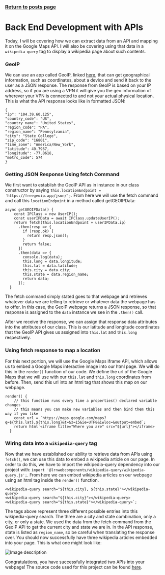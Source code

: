 ### [Return to posts page](posts)


# Back End Development with APIs

Today, I will be covering how we can extract data from an API and mapping it on the Google Maps API. I will also be covering using that data in a `wikipedia-query` tag to display a wikipedia page about such contents. 

### GeoIP
We can use an app called GeoIP, linked [here](https://freegeoip.app/json/), that can get geographical information, such as coordinates, about a device and send it back to the user as a JSON response. The response from GeoIP is based on your IP address, so if you are using a VPN it will give you the geo information of wherever your VPN is connected to and not your actual physical location. This is what the API response looks like in formatted JSON:
```
{
"ip": "104.39.60.125",
"country_code": "US",
"country_name": "United States",
"region_code": "PA",
"region_name": "Pennsylvania",
"city": "State College",
"zip_code": "16801",
"time_zone": "America/New_York",
"latitude": 40.7957,
"longitude": -77.8618,
"metro_code": 574
}
```

### Getting JSON Response Using fetch Command
We first want to establish the GeoIP API as in instance in our class constructor by saying `this.locationEndpoint = 'https://freegeoip.app/json/';`. From here we will use the fetch command and call this `locationEndpoint` in a method called getGEOIPData:

```
async getGEOIPData() {
    const IPClass = new UserIP();
    const userIPData = await IPClass.updateUserIP();
    return fetch(this.locationEndpoint + userIPData.ip)
      .then(resp => {
        if (resp.ok) {
          return resp.json();
        }
        return false;
      })
      .then(data => {
        console.log(data);
        this.long = data.longitude;
        this.lat = data.latitude;
        this.city = data.city;
        this.state = data.region_name;
        return data;
      });
  }
```
The fetch command simply stated goes to that webpage and retrieves whatever data we are telling to retrieve or whatever data the webpage has to offer. In this case, the GeoIP webpage returns a JSON response, so that response is assigned to the `data` instance we see in the `.then()` call. 

After we receive the response, we can assign that response data attributes into the attributes of our class. This is our latitude and longitude coordinates that the GeoIP API gives us assigned into `this.lat` and `this.long` respectively. 

### Using fetch response to map a location

For this next portion, we will use the Google Maps iframe API, which allows us to embed a Google Maps interactive image into our html page. We will do this in the `render()` function of our code. We define the url of the Google Maps that we will use with our `this.lat` and `this.long` coordinates from before. Then, send this url into an html tag that shows this map on our webpage. 

```
render() {
    // this function runs every time a properties() declared variable changes
    // this means you can make new variables and then bind them this way if you like
    const url = `https://maps.google.com/maps?q=${this.lat},${this.long}&t=&z=15&ie=UTF8&iwloc=&output=embed`;
    return html`<iframe title="Where you are" src="${url}"></iframe> 
  }
```

### Wiring data into a `wikipedia-query` tag
Now that we have established our ability to retrieve data from APIs using `fetch()`, we can use this data to embed a wikipedia article on our page. In order to do this, we have to import the wikipedia-query dependency into our project with:
`import '@lrnwebcomponents/wikipedia-query/wikipedia-query.js';`. From here we can embed wikipedia articles on our webpage using an html tag inside the `render()` function. 

```
<wikipedia-query search="${this.city}, ${this.state}"></wikipedia-query>
<wikipedia-query search="${this.city}"></wikipedia-query>
<wikipedia-query search="${this.state}"></wikipedia-query>`;
```
The tags above represent three different possible entries into this wikipedia-query search. The three are a city and state combination, only a city, or only a state. We used the data from the fetch command from the GeoIP API to get the current city and state we are in. In the API response, state is listed as `region_name`, so be careful when translating the response over. You should now successfully have three wikipedia articles embedded into your page. This is what one might look like:

![Image description](https://dev-to-uploads.s3.amazonaws.com/uploads/articles/bg2ectipkbld9tkm494y.png)

Congratulations, you have successfully integrated two APIs into your webpage! The source code used for this project can be found [here](https://github.com/zjohnson10/ip-project/tree/master/src).


